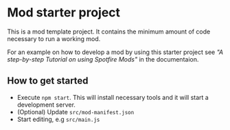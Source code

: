 # Mod starter project
This is a mod template project. It contains the minimum amount of code necessary to run a working mod.  

For an example on how to develop a mod by using this starter project see  _"A step-by-step Tutorial on using Spotfire Mods"_ in the documentaion.


## How to get started
- Execute `npm start`. This will install necessary tools and it will start a development server.
- (Optional) Update `src/mod-manifest.json`
- Start editing, e.g `src/main.js`


